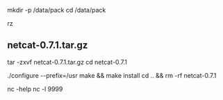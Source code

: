 mkdir -p /data/pack
cd /data/pack

rz

## netcat-0.7.1.tar.gz
tar -zxvf netcat-0.7.1.tar.gz 
cd netcat-0.7.1

./configure --prefix=/usr
make && make install
cd .. && rm -rf netcat-0.7.1

nc -help
nc -l 9999